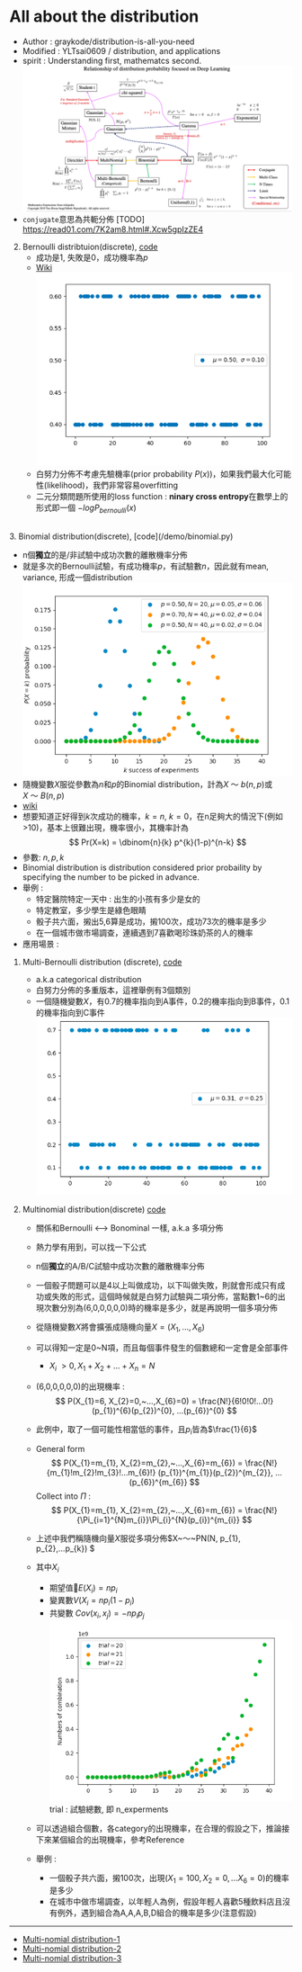 # All about the distribution
* Author : graykode/distribution-is-all-you-need
* Modified : YLTsai0609 / distribution, and applications
* spirit : Understanding first, mathematcs second.
<img src ='/images/distribution_1.png'></img>
* `conjugate`意思為共軛分佈
[TODO] https://read01.com/7K2am8.html#.Xcw5gpIzZE4

2. Bernoulli distribtuion(discrete), [code](demo/bernoulli.py)
   * 成功是1, 失敗是0，成功機率為$p$
   * [Wiki](https://zh.wikipedia.org/wiki/%E4%BC%AF%E5%8A%AA%E5%88%A9%E5%88%86%E5%B8%83)
<img src ='/images/distribution_2.png'></img>
   * 白努力分佈不考慮先驗機率(prior probability $P(x)$)，如果我們最大化可能性(likelihood)，我們非常容易overfitting
   * 二元分類問題所使用的loss function : **ninary cross entropy**在數學上的形式即一個  $-logP_{bernoulli}(x)$

<br>
3. Binomial distribution(discrete), [code](/demo/binomial.py)
   
   * n個**獨立**的是/非試驗中成功次數的離散機率分佈
   * 就是多次的Bernoulli試驗，有成功機率$p$，有試驗數$n$，因此就有mean, variance, 形成一個distribution
<img src ='/images/distribution_3.png'></img>
   * 隨機變數$X$服從參數為$n$和$p$的Binomial distribution，計為$X~～~b(n,p)$或$X~～~B(n,p)$
   * [wiki](https://zh.wikipedia.org/wiki/%E4%BA%8C%E9%A0%85%E5%88%86%E4%BD%88)
   * 想要知道正好得到$k$次成功的機率，$k=n$, $k=0$，在n足夠大的情況下(例如>10)，基本上很難出現，機率很小，其機率計為
    $$
 Pr(X=k) = \dbinom{n}{k} p^{k}(1-p)^{n-k}
$$
   * 參數: $n, p, k$
   * Binomial distribution is distribution considered prior probaility by specifying the number to be picked in advance.
   * 舉例 : 
     * 特定醫院特定一天中 : 出生的小孩有多少是女的
     * 特定教室，多少學生是綠色眼睛
     * 骰子共六面，摋出5,6算是成功，摋100次，成功73次的機率是多少
     * 在一個城市做市場調查，連續遇到7喜歡喝珍珠奶茶的人的機率
   * 應用場景 : 

1. Multi-Bernoulli distribution (discrete), [code](demo/categorical.py)
   * a.k.a categorical distribution
   * 白努力分佈的多重版本，這裡舉例有3個類別
   * 一個隨機變數$X$，有0.7的機率指向到A事件，0.2的機率指向到B事件，0.1的機率指向到C事件
<img src ='/images/distribution_4.png'></img>

5. Multinomial distribution(discrete) [code](/demo/graph/multinomial.png)
   * 關係和Bernoulli <--> Bonominal 一樣, a.k.a 多項分佈
   * 熱力學有用到，可以找一下公式
   * n個**獨立**的A/B/C試驗中成功次數的離散機率分佈
   * 一個骰子問題可以是4以上叫做成功，以下叫做失敗，則就會形成只有成功或失敗的形式，這個時候就是白努力試驗與二項分佈，當點數1~6的出現次數分別為(6,0,0,0,0,0)時的機率是多少，就是再說明一個多項分佈
   * 從隨機變數$X$將會擴張成隨機向量$X=(X_{1},...,X_{6})$
   * 可以得知一定是0~N項，而且每個事件發生的個數總和一定會是全部事件
     * $X_{i}~>0, X_{1}+X_{2}+...+X_{n}=N$
   * (6,0,0,0,0,0)的出現機率 : 
   $$
P(X_{1}=6, X_{2}=0,~...,X_{6}=0) = \frac{N!}{6!0!0!...0!} (p_{1})^{6}(p_{2})^{0}, ...(p_{6})^{0}
$$

   * 此例中，取了一個可能性相當低的事件，且$p_{i}$皆為$\frac{1}{6}$
   * General form
$$
P(X_{1}=m_{1}, X_{2}=m_{2},~...,X_{6}=m_{6}) = \frac{N!}{m_{1}!m_{2}!m_{3}!...m_{6}!} (p_{1})^{m_{1}}(p_{2})^{m_{2}}, ...(p_{6})^{m_{6}}
$$
Collect into  $\Pi$ : $$
P(X_{1}=m_{1}, X_{2}=m_{2},~...,X_{6}=m_{6}) = \frac{N!}{\Pi_{i=1}^{N}m_{i}}\Pi_{i}^{N}(p_{i})^{m_{i}}
$$
   * 上述中我們稱隨機向量$X$服從多項分佈$X~～~PN(N, p_{1}, p_{2},...p_{k}) $
   * 其中$X_{i}$
     * 期望值$E(X_{i}) = np_{i}$
     * 變異數$V(X_{i} = np_{i}(1-p_{i})$
     * 共變數 $Cov(x_{i}, x_{j}) = -np_{i}p_{j}$
<img src ='/images/distribution_5.png'></img> 
trial : 試驗總數, 即 n_experments
   * 可以透過組合個數，各category的出現機率，在合理的假設之下，推論接下來某個組合的出現機率，參考Reference
   * 舉例 : 
     * 一個骰子共六面，摋100次，出現$(X_{1} = 100, X_{2}=0,...X_{6}=0)$的機率是多少
     * 在城市中做市場調查，以年輕人為例，假設年輕人喜歡5種飲料店且沒有例外，遇到組合為A,A,A,B,D組合的機率是多少(注意假設) 
****
* [Multi-nomial distribution-1](https://baike.baidu.com/item/%E5%A4%9A%E9%A1%B9%E5%88%86%E5%B8%83)
* [Multi-nomial distribution-2](http://www.math.ncu.edu.tw/~yu/ps99/boards/lec41_ps_99.pdf)
* [Multi-nomial distribution-3](http://eschool.kuas.edu.tw/tsungo/Publish/05%20Discrete%20probability%20distribution.pdf)